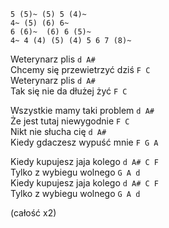 ```
5 (5)~ (5) 5 (4)~
4~ (5) (6) 6~
6 (6)~  (6) 6 (5)~
4~ 4 (4) (5) (4) 5 6 7 (8)~
```

Weterynarz plis `d A#`   
Chcemy się przewietrzyć dziś `F C`    
Weterynarz plis `d A#`   
Tak się nie da dłużej żyć `F C`    

Wszystkie mamy taki problem `d A#`   
Że jest tutaj niewygodnie `F C`   
Nikt nie słucha cię `d A#`   
Kiedy gdaczesz wypuść mnie `F G A`   

Kiedy kupujesz jaja kolego `d A# C F`    
Tylko z wybiegu wolnego `G A d`   
Kiedy kupujesz jaja kolego `d A# C F`    
Tylko z wybiegu wolnego `G A d`   

(całość x2)